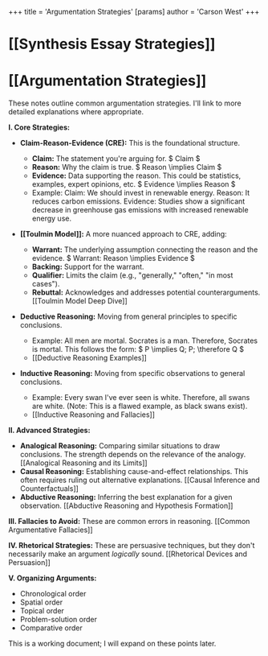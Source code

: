 +++
 title = 'Argumentation Strategies'
[params]
	author = 'Carson West'
+++
# [[Synthesis Essay Strategies]]
# [[Argumentation Strategies]]

These notes outline common argumentation strategies.  I'll link to more detailed explanations where appropriate.

**I. Core Strategies:**

* **Claim-Reason-Evidence (CRE):**  This is the foundational structure.
    * **Claim:** The statement you're arguing for.   $ Claim $ 
    * **Reason:** Why the claim is true.   $ Reason \implies Claim $ 
    * **Evidence:** Data supporting the reason.  This could be statistics, examples, expert opinions, etc.  $ Evidence \implies Reason $ 
    * Example:  Claim: We should invest in renewable energy. Reason: It reduces carbon emissions. Evidence: Studies show a significant decrease in greenhouse gas emissions with increased renewable energy use.

* **[[Toulmin Model]]:**  A more nuanced approach to CRE, adding:
    * **Warrant:** The underlying assumption connecting the reason and the evidence.   $ Warrant: Reason \implies Evidence $ 
    * **Backing:** Support for the warrant.
    * **Qualifier:** Limits the claim (e.g., "generally," "often," "in most cases").
    * **Rebuttal:** Acknowledges and addresses potential counterarguments. [[Toulmin Model Deep Dive]]

* **Deductive Reasoning:** Moving from general principles to specific conclusions.
    * Example: All men are mortal. Socrates is a man. Therefore, Socrates is mortal.  This follows the form:   $ P \implies Q; P; \therefore Q $ 
    * [[Deductive Reasoning Examples]]

* **Inductive Reasoning:** Moving from specific observations to general conclusions.
    * Example: Every swan I've ever seen is white. Therefore, all swans are white. (Note: This is a flawed example, as black swans exist).
    * [[Inductive Reasoning and Fallacies]]


**II. Advanced Strategies:**

* **Analogical Reasoning:** Comparing similar situations to draw conclusions.  The strength depends on the relevance of the analogy. [[Analogical Reasoning and its Limits]]
* **Causal Reasoning:** Establishing cause-and-effect relationships.  This often requires ruling out alternative explanations. [[Causal Inference and Counterfactuals]]
* **Abductive Reasoning:** Inferring the best explanation for a given observation. [[Abductive Reasoning and Hypothesis Formation]]


**III. Fallacies to Avoid:**  These are common errors in reasoning. [[Common Argumentative Fallacies]]

**IV.  Rhetorical Strategies:** These are persuasive techniques, but they don't necessarily make an argument *logically* sound. [[Rhetorical Devices and Persuasion]]


**V.  Organizing Arguments:**

* Chronological order
* Spatial order
* Topical order
* Problem-solution order
* Comparative order


This is a working document; I will expand on these points later.
